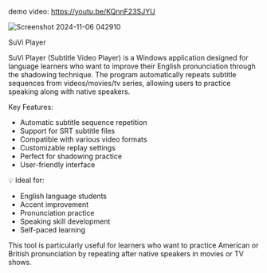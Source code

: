 demo video:
https://youtu.be/KQnnF23SJYU

![Screenshot 2024-11-06 042910](https://github.com/user-attachments/assets/27ab942e-b1fc-4caa-8f7c-705f42ef613f)

SuVi Player

SuVi Player (Subtitle Video Player) is a Windows application designed for language learners who want to improve their English pronunciation through the shadowing technique. The program automatically repeats subtitle sequences from videos/movies/tv series, allowing users to practice speaking along with native speakers.

Key Features:
 - Automatic subtitle sequence repetition
 - Support for SRT subtitle files
 - Compatible with various video formats
 - Customizable replay settings
 - Perfect for shadowing practice
 - User-friendly interface

💡 Ideal for:
 - English language students
 - Accent improvement
 - Pronunciation practice
 - Speaking skill development
 - Self-paced learning

This tool is particularly useful for learners who want to practice American or British pronunciation by repeating after native speakers in movies or TV shows.
